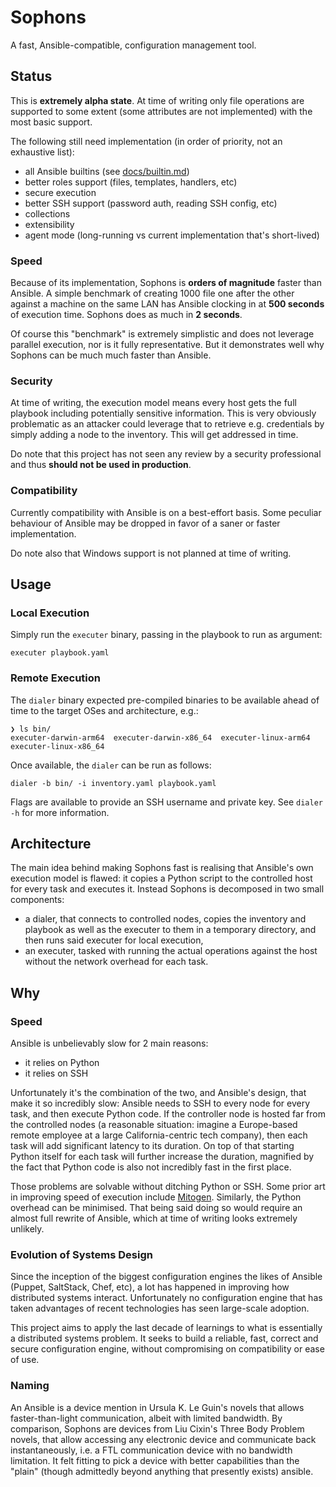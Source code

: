 # Sophons

A fast, Ansible-compatible, configuration management tool.

## Status

This is **extremely alpha state**. At time of writing only file operations are
supported to some extent (some attributes are not implemented) with the most
basic support.

The following still need implementation (in order of priority, not an exhaustive
list):
  * all Ansible builtins (see [docs/builtin.md](docs/builtin.md))
  * better roles support (files, templates, handlers, etc)
  * secure execution
  * better SSH support (password auth, reading SSH config, etc)
  * collections
  * extensibility
  * agent mode (long-running vs current implementation that's short-lived)

### Speed

Because of its implementation, Sophons is **orders of magnitude** faster than
Ansible. A simple benchmark of creating 1000 file one after the other against a
machine on the same LAN has Ansible clocking in at **500 seconds** of execution
time. Sophons does as much in **2 seconds**.

Of course this "benchmark" is extremely simplistic and does not leverage
parallel execution, nor is it fully representative. But it demonstrates well why
Sophons can be much much faster than Ansible.

### Security

At time of writing, the execution model means every host gets the full playbook
including potentially sensitive information. This is very obviously problematic
as an attacker could leverage that to retrieve e.g. credentials by simply adding
a node to the inventory. This will get addressed in time.

Do note that this project has not seen any review by a security professional and
thus **should not be used in production**.

### Compatibility

Currently compatibility with Ansible is on a best-effort basis. Some peculiar
behaviour of Ansible may be dropped in favor of a saner or faster
implementation.

Do note also that Windows support is not planned at time of writing.

## Usage

### Local Execution

Simply run the `executer` binary, passing in the playbook to run as argument:

```shell
executer playbook.yaml
```

### Remote Execution

The `dialer` binary expected pre-compiled binaries to be available ahead of time
to the target OSes and architecture, e.g.:

```shell
❯ ls bin/
executer-darwin-arm64  executer-darwin-x86_64  executer-linux-arm64  executer-linux-x86_64
```

Once available, the `dialer` can be run as follows:

```shell
dialer -b bin/ -i inventory.yaml playbook.yaml
```

Flags are available to provide an SSH username and private key. See `dialer -h`
for more information.

## Architecture

The main idea behind making Sophons fast is realising that Ansible's own
execution model is flawed: it copies a Python script to the controlled host for
every task and executes it. Instead Sophons is decomposed in two small
components:
* a dialer, that connects to controlled nodes, copies the inventory and playbook
  as well as the executer to them in a temporary directory, and then runs said
  executer for local execution,
* an executer, tasked with running the actual operations against the host
  without the network overhead for each task.

## Why

### Speed

Ansible is unbelievably slow for 2 main reasons:
* it relies on Python
* it relies on SSH

Unfortunately it's the combination of the two, and Ansible's design, that make
it so incredibly slow: Ansible needs to SSH to every node for every task,
and then execute Python code. If the controller node is hosted far from the
controlled nodes (a reasonable situation: imagine a Europe-based remote employee
at a large California-centric tech company), then each task will add significant
latency to its duration. On top of that starting Python itself for each task
will further increase the duration, magnified by the fact that Python code is
also not incredibly fast in the first place.

Those problems are solvable without ditching Python or SSH. Some prior art in
improving speed of execution include
[Mitogen](https://mitogen.networkgenomics.com/ansible_detailed.html). Similarly,
the Python overhead can be minimised. That being said doing so would require an
almost full rewrite of Ansible, which at time of writing looks extremely
unlikely.

### Evolution of Systems Design

Since the inception of the biggest configuration engines the likes of Ansible
(Puppet, SaltStack, Chef, etc), a lot has happened in improving how distributed
systems interact. Unfortunately no configuration engine that has taken
advantages of recent technologies has seen large-scale adoption.

This project aims to apply the last decade of learnings to what is essentially a
distributed systems problem. It seeks to build a reliable, fast, correct and
secure configuration engine, without compromising on compatibility or ease of
use.

### Naming

An Ansible is a device mention in Ursula K. Le Guin's novels that allows
faster-than-light communication, albeit with limited bandwidth. By comparison,
Sophons are devices from Liu Cixin's Three Body Problem novels, that allow
accessing any electronic device and communicate back instantaneously, i.e. a FTL
communication device with no bandwidth limitation. It felt fitting to pick a
device with better capabilities than the "plain" (though admittedly beyond
anything that presently exists) ansible.
